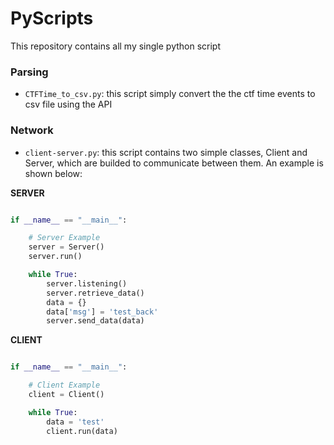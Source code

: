 # PyScripts
This repository contains all my single python script

### Parsing

- `CTFTime_to_csv.py`: this script simply convert the the ctf time events to csv file using the API

### Network

- `client-server.py`: this script contains two simple classes, Client and Server, which are builded to communicate between them. An example is shown below:

**SERVER**
```python 

if __name__ == "__main__":

    # Server Example
    server = Server()
    server.run()

    while True:
        server.listening()
        server.retrieve_data()
        data = {}
        data['msg'] = 'test_back'
        server.send_data(data)
```


**CLIENT**
```python 

if __name__ == "__main__":

    # Client Example
    client = Client()

    while True:
        data = 'test'
        client.run(data)
```